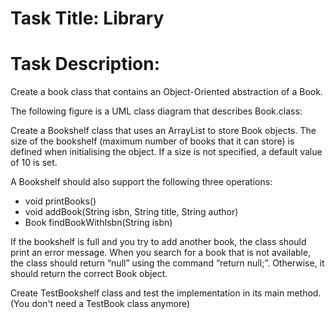 # Task Title: Library

# Task Description:

Create a book class that contains an Object-Oriented abstraction of a Book.

The following figure is a UML class diagram that describes Book.class:

Create a Bookshelf class that uses an ArrayList to store Book objects. The size of the
bookshelf (maximum number of books that it can store) is defined when initialising the
object. If a size is not specified, a default value of 10 is set.

A Bookshelf should also support the following three operations:
- void printBooks()
- void addBook(String isbn, String title, String author)
- Book findBookWithIsbn(String isbn)

If the bookshelf is full and you try to add another book, the class should print an error
message. When you search for a book that is not available, the class should return
“null” using the command “return null;”. Otherwise, it should return the correct Book object.

Create TestBookshelf class and test the implementation in its main method. (You
don't need a TestBook class anymore)
